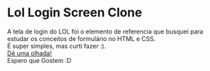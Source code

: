 <h1>Lol Login Screen Clone</h1>     

<p>A tela de login do LOL foi o elemento de referencia que busquei para estudar os conceitos de formulário no HTML e CSS. <br/>
É super simples, mas curti fazer :). <br/> <a href="https://gustavsant.github.io/lol-login-screen/">Dê uma olhada! </a> <br/>
Espero que Gostem :D</p>
  
   
                 
              
                   
